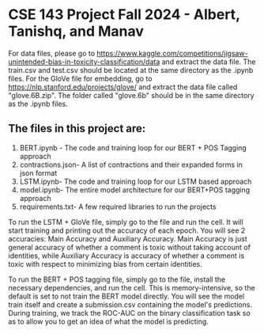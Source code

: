 # CSE 143 Project Fall 2024 - Albert, Tanishq, and Manav

For data files, please go to https://www.kaggle.com/competitions/jigsaw-unintended-bias-in-toxicity-classification/data and extract the data file. The train.csv and test.csv should be located at the same directory as the .ipynb files.
For the GloVe file for embedding, go to https://nlp.stanford.edu/projects/glove/ and extract the data file called "glove.6B.zip". The folder called "glove.6b" should be in the same directory as the .ipynb files.

## The files in this project are:
1. BERT.ipynb - The code and training loop for our BERT + POS Tagging approach
2. contractions.json- A list of contractions and their expanded forms in json format
3. LSTM.ipynb- The code and training loop for our LSTM based approach
4. model.ipynb- The entire model architecture for our BERT+POS tagging approach
5. requirements.txt- A few required libraries to run the projects 

To run the LSTM + GloVe file, simply go to the file and run the cell. It will start training and printing out the accuracy of each epoch. You will see 2 accuracies: Main Accuracy and Auxiliary Accuracy. Main Accuracy is just general accuracy of whether a comment is toxic without taking account of identities, while Auxiliary Accuracy is accuracy of whether a comment is toxic with respect to minimizing bias from certain identities.

To run the BERT + POS tagging file, simply go to the file, install the necessary dependencies, and run the cell. This is memory-intensive, so the default is set to not train the BERT model directly. You will see the model train itself and create a submission.csv containing the model's predictions. During training, we track the ROC-AUC on the binary classification task so as to allow you to get an idea of what the model is predicting. 
